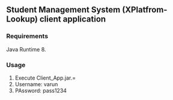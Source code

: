 ## Student Management System (XPlatfrom-Lookup) client application

### Requirements 
Java Runtime 8.

### Usage
1. Execute Client_App.jar.=
2. Username: varun
2. PAssword: pass1234
